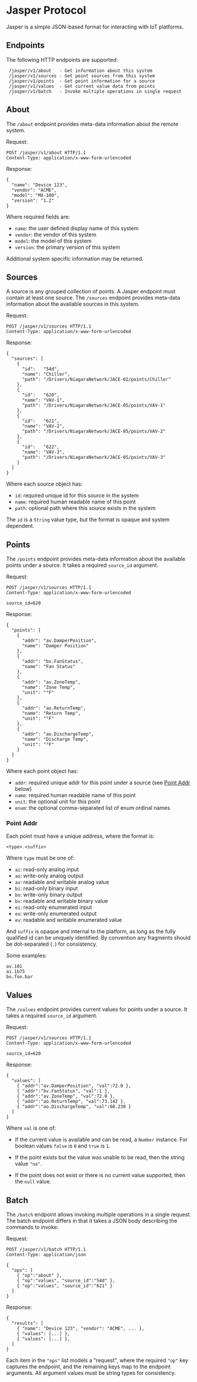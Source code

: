 # Jasper Protocol

Jasper is a simple JSON-based format for interacting with IoT platforms.

## Endpoints

The following HTTP endpoints are supported:

     /jasper/v1/about   - Get information about this system
     /jasper/v1/sources - Get point sources from this system
     /jasper/v1/points  - Get point information for a source
     /jasper/v1/values  - Get current value data from points
     /jasper/v1/batch   - Invoke multiple operations in single request

## About

The `/about` endpoint provides meta-data information about the remote system.

Request:

    POST /jasper/v1/about HTTP/1.1
    Content-Type: application/x-www-form-urlencoded

Response:

    {
      "name": "Device 123",
      "vendor": "ACME",
      "model": "MX-100",
      "version": "1.2"
    }

Where required fields are:

  * `name`:    the user defined display name of this system
  * `vendor`:  the vendor of this system
  * `model`:   the model of this system
  * `version`: the primary version of this system

Additional system specific information may be returned.

## Sources

A source is any grouped collection of points.  A Jasper endpoint must contain
at least one source. The `/sources` endpoint provides meta-data information
about the available sources in this system.

Request:

    POST /jasper/v1/sources HTTP/1.1
    Content-Type: application/x-www-form-urlencoded

Response:

    {
      "sources": [
        {
          "id":   "54d",
          "name": "Chiller",
          "path": "/Drivers/NiagaraNetwork/JACE-02/points/Chiller"
        },
        {
          "id":   "620",
          "name": "VAV-1",
          "path": "/Drivers/NiagaraNetwork/JACE-05/points/VAV-1"
        },
        {
          "id":   "621",
          "name": "VAV-2",
          "path": "/Drivers/NiagaraNetwork/JACE-05/points/VAV-2"
        },
        {
          "id":   "622",
          "name": "VAV-3",
          "path": "/Drivers/NiagaraNetwork/JACE-05/points/VAV-3"
        }
      ]
    }

Where each source object has:

  * `id`: required unique id for this source in the system
  * `name`: required human readable name of this point
  * `path`: optional path where this source exists in the system

The `id` is a `String` value type, but the format is opaque and system
dependent.

## Points

The `/points` endpoint provides meta-data information about the available
points under a source.  It takes a required `source_id` argument.

Request:

    POST /jasper/v1/sources HTTP/1.1
    Content-Type: application/x-www-form-urlencoded

    source_id=620

Response:

    {
      "points": [
        {
          "addr": "av.DamperPosition",
          "name": "Damper Position"
        },
        {
          "addr": "bv.FanStatus",
          "name": "Fan Status"
        },
        {
          "addr": "av.ZoneTemp",
          "name": "Zone Temp",
          "unit": "°F"
        },
        {
          "addr": "ao.ReturnTemp",
          "name": "Return Temp",
          "unit": "°F"
        },
        {
          "addr": "ao.DischargeTemp",
          "name": "Discharge Temp",
          "unit": "°F"
        }
      ]
    }

Where each point object has:

  * `addr`: required unique addr for this point under a source (see [Point Addr](#point-addr) below)
  * `name`: required human readable name of this point
  * `unit`: the optional unit for this point
  * `enum`: the optional comma-separated list of enum ordinal names

### Point Addr

Each point must have a unique address, where the format is:

    <type>.<suffix>

Where `type` must be one of:

  * `ai`: read-only analog input
  * `ao`: write-only analog output
  * `av`: readable and writable analog value
  * `bi`: read-only binary input
  * `bo`: write-only binary output
  * `bv`: readable and writable binary value
  * `ei`: read-only enumerated input
  * `eo`: write-only enumerated output
  * `ev`: readable and writable enumerated value

And `suffix` is opaque and internal to the platform, as long as the fully
qualified id can be uniquely identified. By convention any fragments should
be dot-separated (`.`) for consistency.

Some examples:

    av.101
    ai.1b75
    bo.foo.bar

## Values

The `/values` endpoint provides current values for points under a source.  It
takes a required `source_id` argument.

Request:

    POST /jasper/v1/sources HTTP/1.1
    Content-Type: application/x-www-form-urlencoded

    source_id=620

Response:

    {
      "values": [
        { "addr":"av.DamperPosition", "val":72.0 },
        { "addr":"bv.FanStatus", "val":1 },
        { "addr":"av.ZoneTemp", "val":72.0 },
        { "addr":"ao.ReturnTemp", "val":73.142 },
        { "addr":"ao.DischargeTemp", "val":68.230 }
      ]
    }

Where `val` is one of:

  * If the current value is available and can be read, a `Number` instance.
    For boolean values `false` is `0` and `true` is `1`.

  * If the point exists but the value was unable to be read, then the string
    value `"na"`.

  * If the point does not exist or there is no current value supported, then
    the `null` value.

## Batch

The `/batch` endpoint allows invoking multiple operations in a single request.
The batch endpoint differs in that it takes a JSON body describing the commands
to invoke:

Request:

    POST /jasper/v1/batch HTTP/1.1
    Content-Type: application/json

    {
      "ops": [
        { "op":"about" },
        { "op":"values", "source_id":"54d" },
        { "op":"values", "source_id":"621" }
      ]
    }

Response:

    {
      "results": [
        { "name": "Device 123", "vendor": "ACME", ... },
        { "values": [...] },
        { "values": [...] },
      ]
    }

Each item in the `"ops"` list models a "request", where the required `"op"`
key captures the endpoint, and the remaining keys map to the endpoint
arguments.  All argument values must be string types for consistency.